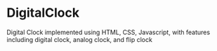 # DigitalClock
Digital Clock implemented using HTML, CSS, Javascript, with features including digital clock, analog clock, and flip clock
